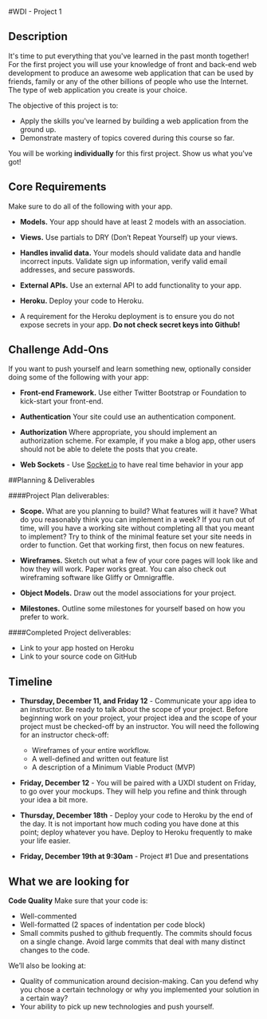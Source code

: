 #WDI - Project 1

## Description

It's time to put everything that you've learned in the past month together! For the first project you will use your knowledge of front and back-end web development to produce an awesome web application that can be used by friends, family or any of the other billions of people who use the Internet. The type of web application you create is your choice.

The objective of this project is to:

* Apply the skills you've learned by building a web application from the ground up.
* Demonstrate mastery of topics covered during this course so far.

You will be working **individually** for this first project. Show us what you've got!

## Core Requirements
Make sure to do all of the following with your app.

* **Models.** Your app should have at least 2 models with an association.

* **Views.** Use partials to DRY (Don’t Repeat Yourself) up your views.

* **Handles invalid data.** Your models should validate data and handle incorrect inputs. Validate sign up information, verify valid email addresses, and secure passwords.

* **External APIs.** Use an external API to add functionality to your app.

* **Heroku.** Deploy your code to Heroku.

* A requirement for the Heroku deployment is to ensure you do not expose secrets in your app.  __Do not check secret keys into Github!__


## Challenge Add-Ons
If you want to push yourself and learn something new, optionally consider doing some of the following with your app:

* **Front-end Framework.** Use either Twitter Bootstrap or Foundation to kick-start your front-end.

* **Authentication** Your site could use an authentication component. 
 
* **Authorization** Where appropriate, you should implement an authorization scheme.  For example, if you make a blog app, other users should not be able to delete the posts that you create.

* **Web Sockets** - Use [Socket.io](http://socket.io/) to have real time behavior in your app


##Planning & Deliverables

####Project Plan deliverables:

* **Scope.** What are you planning to build? What features will it have? What do you reasonably think you can implement in a week?  If you run out of time, will you have a working site without completing all that you meant to implement?  Try to think of the minimal feature set your site needs in order to function.  Get that working first, then focus on new features.

* **Wireframes.** Sketch out what a few of your core pages will look like and how they will work. Paper works great. You can also check out wireframing software like Gliffy or Omnigraffle.

* **Object Models.** Draw out the model associations for your project.

* **Milestones.** Outline some milestones for yourself based on how you prefer to work.

####Completed Project deliverables:

* Link to your app hosted on Heroku
* Link to your source code on GitHub

## Timeline

* __Thursday, December 11, and Friday 12__ - Communicate your app idea to an instructor. Be ready to talk about the scope of your project. Before beginning work on your project, your project idea and the scope of your project must be checked-off by an instructor.  You will need the following for an instructor check-off:

    - Wireframes of your entire workflow.
    - A well-defined and written out feature list 
    - A description of a Minimum Viable Product (MVP) 

* __Friday, December 12__  - You will be paired with a UXDI student on Friday, to go over your mockups. They will help you refine and think through your idea a bit more.


* __Thursday, December 18th__ - Deploy your code to Heroku by the end of the day.  It is not important how much coding you have done at this point; deploy whatever you have.  Deploy to Heroku frequently to make your life easier.

* __Friday, December 19th at 9:30am__ - Project #1 Due and presentations 

## What we are looking for

__Code Quality__ Make sure that your code is:

* Well-commented
* Well-formatted (2 spaces of indentation per code block)
* Small commits pushed to github frequently.  The commits should focus on a single change. Avoid large commits that deal with many distinct changes to the code.

We’ll also be looking at:

* Quality of communication around decision-making. Can you defend why you chose a certain technology or why you implemented your solution in a certain way?
* Your ability to pick up new technologies and push yourself.
